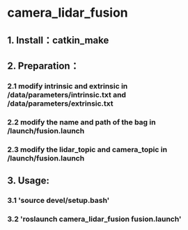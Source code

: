 # camera_lidar_fusion
## 1. Install：catkin_make

## 2. Preparation：
### 2.1 modify intrinsic and extrinsic in /data/parameters/intrinsic.txt and /data/parameters/extrinsic.txt
### 2.2 modify the name and path of the bag in /launch/fusion.launch
### 2.3 modify the lidar_topic and camera_topic in /launch/fusion.launch

## 3. Usage:
### 3.1 'source devel/setup.bash'
### 3.2 'roslaunch camera_lidar_fusion fusion.launch'
